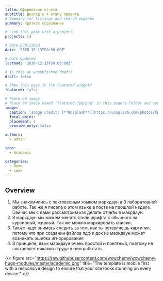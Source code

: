 ```yaml
---
title: Оформление отчета 
subtitle: Доклад к 4 этапу проекта
# Summary for listings and search engines
summary: Краткое содержание

# Link this post with a project
projects: []

# Date published
date: '2020-12-13T00:00:00Z'

# Date updated
lastmod: '2020-12-13T00:00:00Z'

# Is this an unpublished draft?
draft: false

# Show this page in the Featured widget?
featured: false

# Featured image
# Place an image named `featured.jpg/png` in this page's folder and customize its options here.
image:
  caption: 'Image credit: [**Unsplash**](https://unsplash.com/photos/CpkOjOcXdUY)'
  focal_point: ''
  placement: 1
  preview_only: false

authors:
  - admin

tags:
  - Academic

categories:
  - Demo
  - своя
---
```


## Overview

1. Мы знакомились с лекговесным языком маркдаун в 3 лабораторной работе. Так же я писала о этом языке в посте на прошлой неделе. Сейчас мы с вами рассмотрим как делать отчеты в макрдаун.
2. В маркдаун мы можем менять стиль шрифта с обычного на курсивный, жирный. Так же можно маркировать списки.
3. Также надо внимать следить за тем, как ты вставляешь картинки, потому что при создании файлов пдф и док из маркдаун может возникать ошибка игнорирования
4. В принципе, язык маркдаун очень простой и понятный, поэтому не составляет никакого труда в нем работать.


{{< figure src="https://raw.githubusercontent.com/wowchemy/wowchemy-hugo-modules/master/academic.png" title="The template is mobile first with a responsive design to ensure that your site looks stunning on every device." >}}


